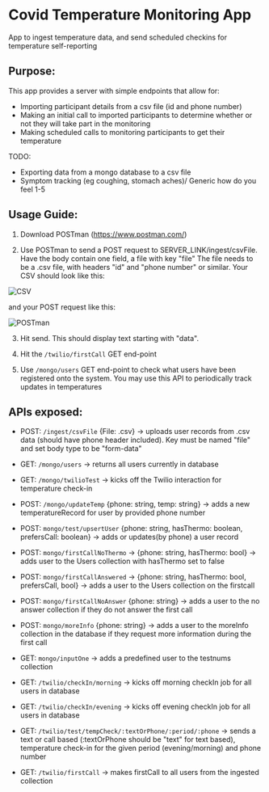 # Covid Temperature Monitoring App
App to ingest temperature data, and send scheduled checkins for temperature self-reporting

## Purpose:
This app provides a server with simple endpoints that allow for:
* Importing participant details from a csv file (id and phone number)
* Making an initial call to imported participants to determine whether or not they will take part in the monitoring
* Making scheduled calls to monitoring participants to get their temperature

TODO:
* Exporting data from a mongo database to a csv file
* Symptom tracking (eg coughing, stomach aches)/ Generic how do you feel 1-5

## Usage Guide:
1. Download POSTman (https://www.postman.com/)

2. Use POSTman to send a POST request to SERVER_LINK/ingest/csvFile. Have the body contain one field, a file with key "file"
The file needs to be a .csv file, with headers "id" and "phone number" or similar. 
Your CSV should look like this:

![CSV](https://i.imgur.com/zi8kig2.png)

and your POST request like this: 

![POSTman ](https://i.imgur.com/Dn0hnGC.png)

3. Hit send. This should display text starting with "data".

4. Hit the `/twilio/firstCall` GET end-point 

5. Use `/mongo/users` GET end-point to check what users have been registered onto the system. You may use this API to periodically track updates in temperatures


## APIs exposed:

* POST: `/ingest/csvFile` {File: .csv} -> uploads user records from .csv data (should have phone header included). Key must be named "file" and set body type to be "form-data"


* GET: `/mongo/users` -> returns all users currently in database
* GET: `/mongo/twilioTest` -> kicks off the Twilio interaction for temperature check-in
* POST: `/mongo/updateTemp` {phone: string, temp: string} -> adds a new temperatureRecord for user by provided phone number
* POST: `mongo/test/upsertUser` {phone: string, hasThermo: boolean, prefersCall: boolean} -> adds or updates(by phone) a user record
* POST: `mongo/firstCallNoThermo` -> {phone: string, hasThermo: bool} -> adds user to the Users collection with hasThermo set to false
* POST: `mongo/firstCallAnswered` -> {phone: string, hasThermo: bool, prefersCall, bool} -> adds a user to the Users collection on the firstcall
* POST: `mongo/firstCallNoAnswer` {phone: string} -> adds a user to the no answer collection if they do not answer the first call
* POST: `mongo/moreInfo` {phone: string} -> adds a user to the moreInfo collection in the database if they request more information during the first call
* GET: `mongo/inputOne` -> adds a predefined user to the testnums collection

* GET: `/twilio/checkIn/morning` -> kicks off morning checkIn job for all users in database
* GET: `/twilio/checkIn/evening` -> kicks off evening checkIn job for all users in database
* GET: `/twilio/test/tempCheck/:textOrPhone/:period/:phone` -> sends a text or call based (:textOrPhone should be "text" for text based), temperature check-in for the given  period (evening/morning) and phone number
* GET: `/twilio/firstCall` -> makes firstCall to all users from the ingested collection
